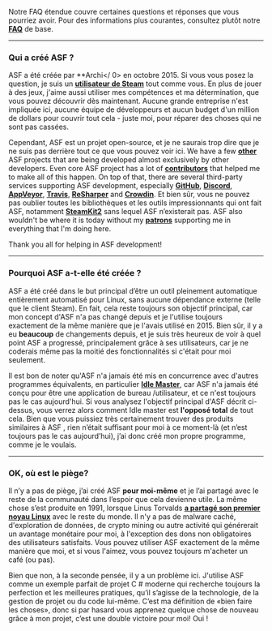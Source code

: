 Notre FAQ étendue couvre certaines questions et réponses que vous pourriez avoir. Pour des informations plus courantes, consultez plutôt notre **[FAQ](https://github.com/JustArchiNET/ArchiSteamFarm/wiki/FAQ)** de base.

* * *

### Qui a créé ASF ?

ASF a été créée par **Archi</ 0> en octobre 2015. Si vous vous posez la question, je suis un **[utilisateur de Steam](https://steamcommunity.com/profiles/76561198006963719)** tout comme vous. En plus de jouer à des jeux, j'aime aussi utiliser mes compétences et ma détermination, que vous pouvez découvrir dès maintenant. Aucune grande entreprise n'est impliquée ici, aucune équipe de développeurs et aucun budget d'un million de dollars pour couvrir tout cela - juste moi, pour réparer des choses qui ne sont pas cassées.</p> 

Cependant, ASF est un projet open-source, et je ne saurais trop dire que je ne suis pas derrière tout ce que vous pouvez voir ici. We have a few **[other](https://github.com/JustArchiNET?q=ASF-)** ASF projects that are being developed almost exclusively by other developers. Even core ASF project has a lot of **[contributors](https://github.com/JustArchiNET/ArchiSteamFarm/graphs/contributors)** that helped me to make all of this happen. On top of that, there are several third-party services supporting ASF development, especially **[GitHub](https://github.com)**, **[Discord](https://discordapp.com/open-source)**, **[AppVeyor](https://www.appveyor.com)**, **[Travis](https://travis-ci.com)**, **[ReSharper](https://www.jetbrains.com/resharper)** and **[Crowdin](https://crowdin.com)**. Et bien sûr, vous ne pouvez pas oublier toutes les bibliothèques et les outils impressionnants qui ont fait ASF, notamment **[SteamKit2](https://github.com/SteamRE/SteamKit)** sans lequel ASF n’existerait pas. ASF also wouldn't be where it is today without my **[patrons](https://www.patreon.com/JustArchi)** supporting me in everything that I'm doing here.

Thank you all for helping in ASF development!

* * *

### Pourquoi ASF a-t-elle été créée ?

ASF a été créé dans le but principal d’être un outil pleinement automatique entièrement automatisé pour Linux, sans aucune dépendance externe (telle que le client Steam). En fait, cela reste toujours son objectif principal, car mon concept d'ASF n'a pas changé depuis et je l'utilise toujours exactement de la même manière que je l'avais utilisé en 2015. Bien sûr, il y a eu **beaucoup** de changements depuis, et je suis très heureux de voir à quel point ASF a progressé, principalement grâce à ses utilisateurs, car je ne coderais même pas la moitié des fonctionnalités si c'était pour moi seulement.

Il est bon de noter qu'ASF n'a jamais été mis en concurrence avec d'autres programmes équivalents, en particulier **[Idle Master](https://www.steamidlemaster.com)**, car ASF n'a jamais été conçu pour être une application de bureau /utilisateur, et ce n'est toujours pas le cas aujourd'hui. Si vous analysez l'objectif principal d'ASF décrit ci-dessus, vous verrez alors comment Idle master est **l'opposé total** de tout cela. Bien que vous puissiez très certainement trouver des produits similaires à ASF , rien n’était suffisant pour moi à ce moment-là (et n’est toujours pas le cas aujourd’hui), j’ai donc créé mon propre programme, comme je le voulais.

* * *

### OK, où est le piège?

Il n’y a pas de piège, j’ai créé ASF **pour moi-même** et je l’ai partagé avec le reste de la communauté dans l’espoir que cela devienne utile. La même chose s’est produite en 1991, lorsque Linus Torvalds **[a partagé son premier noyau Linux](https://groups.google.com/forum/#!msg/comp.os.Minix/dlNtH7RRrGA/SwRavCzVE7gJ)** avec le reste du monde. Il n'y a pas de malware caché, d'exploration de données, de crypto mining ou autre activité qui générerait un avantage monétaire pour moi, à l'exception des dons non obligatoires des utilisateurs satisfaits. Vous pouvez utiliser ASF exactement de la même manière que moi, et si vous l'aimez, vous pouvez toujours m'acheter un café (ou pas).

Bien que non, à la seconde pensée, il y a un problème ici. J'utilise ASF comme un exemple parfait de projet C # moderne qui recherche toujours la perfection et les meilleures pratiques, qu’il s’agisse de la technologie, de la gestion de projet ou du code lui-même. C’est ma définition de «bien faire les choses», donc si par hasard vous apprenez quelque chose de nouveau grâce à mon projet, c’est une double victoire pour moi! Oui !